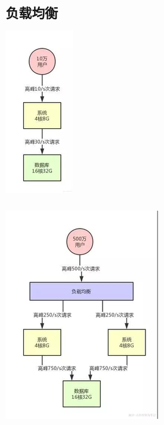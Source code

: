 <!-- ex_nonav -->
<h1 style="font-size:250%;">负载均衡</h1>

![ld1](/img/ld1.jpg)

<br>

![ld2](/img/ld2.jpg)